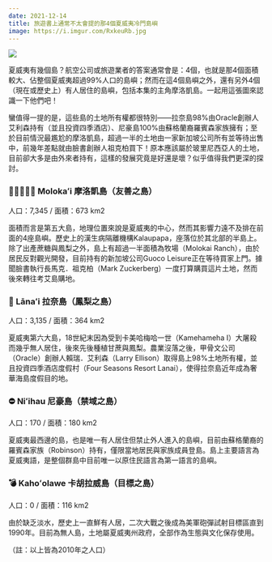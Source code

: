 ```yaml
---
date: 2021-12-14
title: 旅遊書上通常不太會提的那4個夏威夷冷門島嶼
image: https://i.imgur.com/RxkeuRb.jpg
---
```

![](https://i.imgur.com/RxkeuRb.jpg)

夏威夷有幾個島？航空公司或旅遊業者的答案通常會是：4個，也就是那4個面積較大、佔整個夏威夷超過99%人口的島嶼；然而在這4個島嶼之外，還有另外4個（現在或歷史上）有人居住的島嶼，包括本集的主角摩洛凱島。一起用這張圖來認識一下他們吧！

蠻值得一提的是，這些島的土地所有權都很特別——拉奈島98%由Oracle創辦人艾利森持有（並且投資四季酒店）、尼豪島100%由蘇格蘭裔羅賓森家族擁有；至於目前情況最尷尬的摩洛凱島，超過一半的土地由一家新加坡公司所有並等待出售中，前幾年差點就由臉書創辦人祖克柏買下！原本應該屬於玻里尼西亞人的土地，目前卻大多是由外來者持有，這樣的發展究竟是好還是壞？似乎值得我們更深的探討。

### 🧑🏽‍🤝‍🧑🏽 Molokaʻi 摩洛凱島（友善之島）
人口：7,345 / 面積：673 km2

面積而言是第五大島，地理位置來說是夏威夷的中心，然而其影響力遠不及排在前面的4座島嶼。歷史上的漢生病隔離機構Kalaupapa，座落位於其北部的半島上。除了出產蔗糖與鳳梨之外，島上有超過一半面積為牧場（Molokai Ranch），由於居民反對觀光開發，目前持有的新加坡公司Guoco Leisure正在等待買家上門。據聞臉書執行長馬克．祖克柏（Mark Zuckerberg）一度打算購買這片土地，然而後來轉往考艾島購地。

### 🍍 Lānaʻi 拉奈島（鳳梨之島）
人口：3,135 / 面積：364 km2

夏威夷第六大島，18世紀末因為受到卡美哈梅哈一世（Kamehameha I）大屠殺而幾乎無人居住，後來先後種植甘蔗與鳳梨。農業沒落之後，甲骨文公司（Oracle）創辦人賴瑞．艾利森（Larry Ellison）取得島上98%土地所有權，並且投資四季酒店度假村（Four Seasons Resort Lanai），使得拉奈島近年成為奢華海島度假目的地。

### ⛔ Niʻihau 尼豪島（禁域之島）
人口：170 / 面積：180 km2

夏威夷最西邊的島，也是唯一有人居住但禁止外人進入的島嶼，目前由蘇格蘭裔的羅賓森家族（Robinson）持有，僅限當地居民與家族成員登島。島上主要語言為夏威夷語，是整個群島中目前唯一以原住民語言為第一語言的島嶼。

### 💣 Kahoʻolawe 卡胡拉威島（目標之島）
人口：0 / 面積：116 km2

由於缺乏淡水，歷史上一直鮮有人居，二次大戰之後成為美軍砲彈試射目標區直到1990年。目前為無人島，土地屬夏威夷州政府，全部作為生態與文化保存使用。

（註：以上皆為2010年之人口）